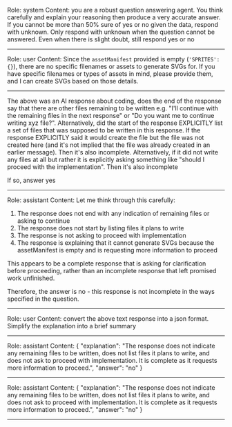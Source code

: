 Role: system
Content: you are a robust question answering agent. You think carefully and explain your reasoning then produce a very accurate answer. If you cannot be more than 50% sure of yes or no given the data, respond with unknown. Only respond with unknown when the question cannot be answered. Even when there is slight doubt, still respond yes or no
__________________
Role: user
Content: 
Since the `assetManifest` provided is empty (`'SPRITES': {}`), there are no specific filenames or assets to generate SVGs for. If you have specific filenames or types of assets in mind, please provide them, and I can create SVGs based on those details.

____
The above was an AI response about coding, does the end of the response say that there are other files remaining to be written e.g. "I'll continue with the remaining files in the next response" or "Do you want me to continue writing xyz file?". Alternatively, did the start of the response EXPLICITLY list a set of files that was supposed to be written in this response. If the response EXPLICITLY said it would create the file but the file was not created here (and it's not implied that the file was already created in an earlier message). Then it's also incomplete. Alternatively, if it did not write any files at all but rather it is explicitly asking something like "should I proceed with the implementation". Then it's also incomplete

If so, answer yes

__________________
Role: assistant
Content: Let me think through this carefully:

1. The response does not end with any indication of remaining files or asking to continue
2. The response does not start by listing files it plans to write
3. The response is not asking to proceed with implementation
4. The response is explaining that it cannot generate SVGs because the assetManifest is empty and is requesting more information to proceed

This appears to be a complete response that is asking for clarification before proceeding, rather than an incomplete response that left promised work unfinished.

Therefore, the answer is no - this response is not incomplete in the ways specified in the question.
__________________
Role: user
Content: convert the above text response into a json format. Simplify the explanation into a brief summary
__________________
Role: assistant
Content: {
  "explanation": "The response does not indicate any remaining files to be written, does not list files it plans to write, and does not ask to proceed with implementation. It is complete as it requests more information to proceed.",
  "answer": "no"
}
__________________
Role: assistant
Content: {
  "explanation": "The response does not indicate any remaining files to be written, does not list files it plans to write, and does not ask to proceed with implementation. It is complete as it requests more information to proceed.",
  "answer": "no"
}
__________________
